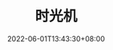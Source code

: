 ---
title: "时光机"
featured_image: 'me3.jpg'
date: 2022-06-01T13:43:30+08:00
covers: ['me1.jpg','me3.jpg','me4.jpg','IMG_2220.jpg']
imgs: [
    "me1.jpg",
    "me3.jpg",
    "me4.JPG",
    "IMG_2220.JPG",
    "8E1A8443.JPG",
    "IMG_3795.JPG",
    "IMG_3796.JPG"
]
description: "Time is ticking out"
---